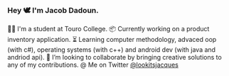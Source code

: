 ### Hey 🕊 I'm Jacob Dadoun.

👨‍🎓 I'm a student at Touro College.
📦 Currently working on a product inventory application. 
⏳ Learning computer methodology, advaced oop (with c#), operating systems (with c++) and android dev (with java and andriod api). 
🚀 I’m looking to collaborate by bringing creative solutions to any of my contributions. 
@  Me on Twitter [@lookitsjacques](https://twitter.com/lookitsjacques)


<!--
**jacobdadoun/jacobdadoun** is a ✨ _special_ ✨ repository because its `README.md` (this file) appears on your GitHub profile.

-->
